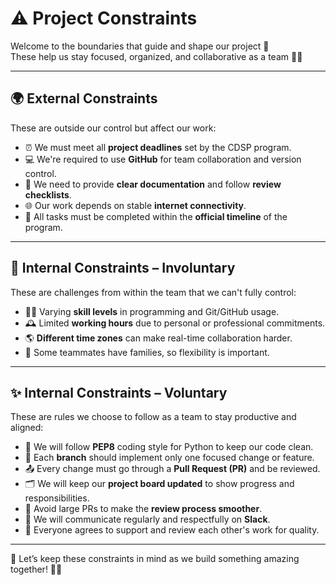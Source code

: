 # ⚠️ Project Constraints

Welcome to the boundaries that guide and shape our project 🚀  
These help us stay focused, organized, and collaborative as a team 🧠💪

---

## 🌍 External Constraints

These are outside our control but affect our work:

- ⏰ We must meet all **project deadlines** set by the CDSP program.
- 💻 We're required to use **GitHub** for team collaboration and version control.
- 📝 We need to provide **clear documentation** and follow **review checklists**.
- 🌐 Our work depends on stable **internet connectivity**.
- 📅 All tasks must be completed within the **official timeline** of the program.

---

## 🧩 Internal Constraints – Involuntary

These are challenges from within the team that we can't fully control:

- 🧑‍💻 Varying **skill levels** in programming and Git/GitHub usage.
- 🕰️ Limited **working hours** due to personal or professional commitments.
- 🌎 **Different time zones** can make real-time collaboration harder.
- 👶 Some teammates have families, so flexibility is important.

---

## ✨ Internal Constraints – Voluntary

These are rules we choose to follow as a team to stay productive and aligned:

- 🧼 We will follow **PEP8** coding style for Python to keep our code clean.
- 🌱 Each **branch** should implement only one focused change or feature.
- 📤 Every change must go through a **Pull Request (PR)** and be reviewed.
- 🗂️ We will keep our **project board updated** to show progress and responsibilities.
- 🧹 Avoid large PRs to make the **review process smoother**.
- 💬 We will communicate regularly and respectfully on **Slack**.
- 🤝 Everyone agrees to support and review each other's work for quality.

---

🎉 Let’s keep these constraints in mind as we build something amazing together! 🙌💙
